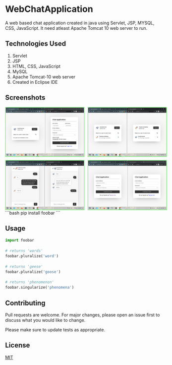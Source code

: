 # WebChatApplication

A web based chat application created in java using Servlet, JSP, MYSQL, CSS, JavaScript. It need atleast Apache Tomcat 10 web server to run.

## Technologies Used 
  1. Servlet 
  2. JSP
  3. HTML, CSS, JavaScript
  4. MySQL
  5. Apache Tomcat-10 web server
  6. Created in Eclipse IDE

## Screenshots

<div style="display: flex;flex-direction: column; grid-gap: 10px;">
    <div style="display: flex; grid-gap: 10px;">
        <img src="src/main/webapp/images/ch1.png" alt="screenshots" width="50%" style="border: 2px solid lightgreen"/>
        <img src="src/main/webapp/images/ch2.png" alt="screenshots" width="50%" style="border: 2px solid lightgreen"/>
    </div>
    <div style="display: flex; grid-gap: 10px;">
        <img src="src/main/webapp/images/ch3.png" alt="screenshots" width="50%" style="border: 2px solid lightgreen"/>
        <img src="src/main/webapp/images/ch4.png" alt="screenshots" width="50%" style="border: 2px solid lightgreen"/>
    </div>
</div>
```bash
pip install foobar
```

## Usage

```python
import foobar

# returns 'words'
foobar.pluralize('word')

# returns 'geese'
foobar.pluralize('goose')

# returns 'phenomenon'
foobar.singularize('phenomena')
```

## Contributing

Pull requests are welcome. For major changes, please open an issue first
to discuss what you would like to change.

Please make sure to update tests as appropriate.

## License

[MIT](https://choosealicense.com/licenses/mit/)